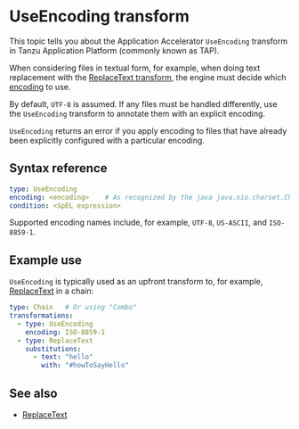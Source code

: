 # UseEncoding transform

This topic tells you about the Application Accelerator `UseEncoding` transform in Tanzu Application Platform (commonly known as TAP).

When considering files in textual form, for example, when doing text replacement with the [ReplaceText transform](replace-text.md),
the engine must decide which [encoding](https://en.wikipedia.org/wiki/Character_encoding) to use.

By default, `UTF-8` is assumed. If any files must be handled differently,
use the `UseEncoding` transform to annotate them with an explicit encoding.

`UseEncoding` returns an error if you apply encoding to files that have already been explicitly configured with a particular encoding.

## <a id="syntax-ref"></a>Syntax reference

```yaml
type: UseEncoding
encoding: <encoding>    # As recognized by the java java.nio.charset.Charset class
condition: <SpEL expression>
```

Supported encoding names include, for example, `UTF-8`, `US-ASCII`, and `ISO-8859-1`.

## <a id="example-usage"></a>Example use

`UseEncoding` is typically used as an upfront transform to, for example, [ReplaceText](replace-text.md)
in a chain:

```yaml
type: Chain   # Or using "Combo"
transformations:
  - type: UseEncoding
    encoding: ISO-8859-1
  - type: ReplaceText
    substitutions:
      - text: "hello"
        with: "#howToSayHello"
```

## See also

* [ReplaceText](replace-text.md)